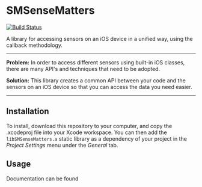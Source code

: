 # SMSenseMatters

[![Build Status](https://travis-ci.org/spikeyfish2/SMSenseMatters.svg?branch=master)](https://travis-ci.org/spikeyfish2/SMSenseMatters)

A library for accessing sensors on an iOS device in a unified way, using the callback methodology.

---

**Problem:** In order to access different sensors using built-in iOS classes, there are many API's and techniques that need to be adopted.

**Solution:** This library creates a common API between your code and the sensors on an iOS device so that you can access the data you need easier.

---

## Installation
To install, download this repository to your computer, and copy the .xcodeproj file into your Xcode workspace. You can then add the `libSMSenseMatters.a` static library as a dependency of your project in the *Project Settings* menu under the *General* tab.


## Usage 
Documentation can be found